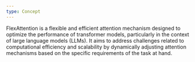 ```yaml
---
type: Concept
---
```


FlexAttention is a flexible and efficient attention mechanism designed to optimize the performance of transformer models, particularly in the context of large language models (LLMs). It aims to address challenges related to computational efficiency and scalability by dynamically adjusting attention mechanisms based on the specific requirements of the task at hand.